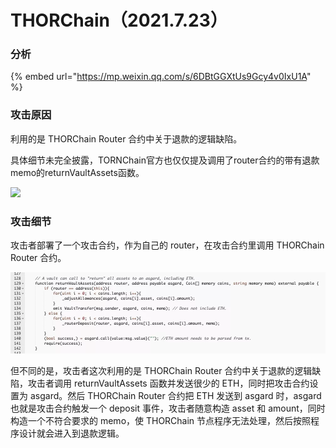 # THORChain（2021.7.23）

### 分析

{% embed url="https://mp.weixin.qq.com/s/6DBtGGXtUs9Gcy4v0IxU1A" %}

### 攻击原因

利用的是 THORChain Router 合约中关于退款的逻辑缺陷。

具体细节未完全披露，TORNChain官方也仅仅提及调用了router合约的带有退款memo的returnVaultAssets函数。

![](../.gitbook/assets/PQ2Z]AC\_3H6\`%8IP$7S%\~VS.png)

### 攻击细节

攻击者部署了一个攻击合约，作为自己的 router，在攻击合约里调用 THORChain Router 合约。

![](<../.gitbook/assets/640 (6).webp>)

但不同的是，攻击者这次利用的是 THORChain Router 合约中关于退款的逻辑缺陷，攻击者调用 returnVaultAssets 函数并发送很少的 ETH，同时把攻击合约设置为 asgard。然后 THORChain Router 合约把 ETH 发送到 asgard 时，asgard 也就是攻击合约触发一个 deposit 事件，攻击者随意构造 asset 和 amount，同时构造一个不符合要求的 memo，使 THORChain 节点程序无法处理，然后按照程序设计就会进入到退款逻辑。
